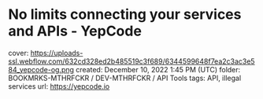 # No limits connecting your services and APIs - YepCode

cover: https://uploads-ssl.webflow.com/632cd328ed2b485519c3f689/6344599648f7ea2c3ac3e584_yepcode-og.png
created: December 10, 2022 1:45 PM (UTC)
folder: BOOKMRKS-MTHRFCKR / DEV-MTHRFCKR / API Tools
tags: API, illegal services
url: https://yepcode.io
